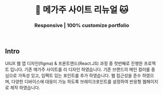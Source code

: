 <h1 align="center"> 🐶 메가주 사이트 리뉴얼 🐱 </h1>
<h3 align="center"> Responsive | 100% customize portfolio </h3>
<br/>


## Intro

UIUX 웹 앱 디자인(figma) & 프론트엔드(React.JS) 과정 중 첫번째로 진행한 프로젝트 입니다.
기존 메가주 사이트를 리 디자인 하였습니다. 기존 브랜드의 메인 컬러를 중심으로 가독성 있고, 임팩트 있는 포인트를 추가 하였습니다.
웹 접근성을 준수 하였으며, 다양한 디바이스에 대응이 가능 하도록 브레이크포인트를 설정하여 반응형 웹페이지로 제작 하였습니다.

## 



